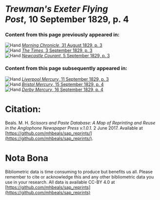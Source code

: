 # *Trewman's Exeter Flying Post*, 10 September 1829, p. 4  
  
### Content from this page previously appeared in:  
![Hand](http://scissorsandpaste.net/wp-content/uploads/2017/06/smallhandpointer.png) [*Morning Chronicle*, 31 August 1829, p. 3](https://mhbeals.github.io/sap_html/Morning-Chronicle/Morning-Chronicle-31-August-1829-p-3)  
![Hand](http://scissorsandpaste.net/wp-content/uploads/2017/06/smallhandpointer.png) [*The Times*, 3 September 1829, p. 3](https://mhbeals.github.io/sap_html/The-Times/The-Times-3-September-1829-p-3)  
![Hand](http://scissorsandpaste.net/wp-content/uploads/2017/06/smallhandpointer.png) [*Newcastle Courant*, 5 September 1829, p. 3](https://mhbeals.github.io/sap_html/Newcastle-Courant/Newcastle-Courant-5-September-1829-p-3)  
  
### Content from this page subsequently appeared in:  
![Hand](http://scissorsandpaste.net/wp-content/uploads/2017/06/smallhandpointer.png) [*Liverpool Mercury*, 11 September 1829, p. 3](https://mhbeals.github.io/sap_html/Liverpool-Mercury/Liverpool-Mercury-11-September-1829-p-3)  
![Hand](http://scissorsandpaste.net/wp-content/uploads/2017/06/smallhandpointer.png) [*Bristol Mercury*, 15 September 1829, p. 4](https://mhbeals.github.io/sap_html/Bristol-Mercury/Bristol-Mercury-15-September-1829-p-4)  
![Hand](http://scissorsandpaste.net/wp-content/uploads/2017/06/smallhandpointer.png) [*Derby Mercury*, 16 September 1829, p. 4](https://mhbeals.github.io/sap_html/Derby-Mercury/Derby-Mercury-16-September-1829-p-4)  


# Citation: 

Beals. M. H. *Scissors and Paste Database: A Map of Reprinting and Reuse in the Anglophone Newspaper Press v.1.0.1.* 2 June 2017. Available at [https://github.com/mhbeals/sap_reprints/](https://github.com/mhbeals/sap_reprints/). 

# Nota Bona

Bibliometric data is time consuming to produce but benefits us all. Please remember to cite or acknowledge this and any other bibliometric data you use in your research. All data is available CC-BY 4.0 at [https://github.com/mhbeals/sap_reprints](https://github.com/mhbeals/sap_reprints)
